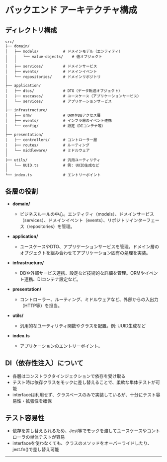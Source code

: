 # バックエンド アーキテクチャ構成

## ディレクトリ構成

```
src/
├── domain/
│   ├── models/           # ドメインモデル（エンティティ）
│   │   └── value-objects/    # 値オブジェクト
│   │
│   ├── services/         # ドメインサービス
│   ├── events/           # ドメインイベント
│   └── repositories/     # ドメインリポジトリ
│
├── application/
│   ├── dtos/             # DTO（データ転送オブジェクト）
│   ├── usecases/         # ユースケース（アプリケーションサービス）
│   └── services/         # アプリケーションサービス
│
├── infrastructure/
│   ├── orm/              # ORMやDBアクセス層
│   ├── events/           # インフラ層のイベント連携
│   └── config/           # 設定（DIコンテナ等）
│
├── presentation/
│   ├── controllers/      # コントローラー層
│   ├── routes/           # ルーティング
│   └── middleware/       # ミドルウェア
│
├── utils/                # 汎用ユーティリティ
│   └── UUID.ts           # 例: UUID生成など
│
└── index.ts              # エントリーポイント
```

## 各層の役割

- **domain/**

  - ビジネスルールの中心。エンティティ（models）、ドメインサービス（services）、ドメインイベント（events）、リポジトリインターフェース（repositories）を管理。

- **application/**

  - ユースケースやDTO、アプリケーションサービスを管理。ドメイン層のオブジェクトを組み合わせてアプリケーション固有の処理を実装。

- **infrastructure/**

  - DBや外部サービス連携、設定など技術的な詳細を管理。ORMやイベント連携、DIコンテナ設定など。

- **presentation/**

  - コントローラー、ルーティング、ミドルウェアなど、外部からの入出力（HTTP等）を担当。

- **utils/**

  - 汎用的なユーティリティ関数やクラスを配置。例: UUID生成など

- **index.ts**
  - アプリケーションのエントリーポイント。

## DI（依存性注入）について

- 各層はコンストラクタインジェクションで依存を受け取る
- テスト時は依存クラスをモックに差し替えることで、柔軟な単体テストが可能
- interfaceは利用せず、クラスベースのみで実装しているが、十分にテスト容易性・拡張性を確保

## テスト容易性

- 依存を差し替えられるため、Jest等でモックを渡してユースケースやコントローラの単体テストが容易
- interfaceを使わなくても、クラスのメソッドをオーバーライドしたり、jest.fn()で差し替え可能

---
